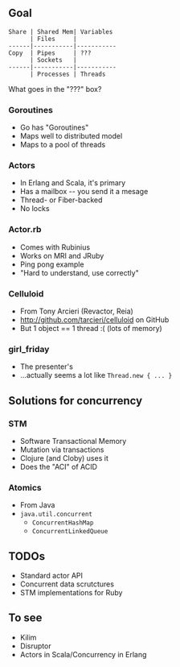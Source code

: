 Goal
----

    Share | Shared Mem| Variables
          | Files     |          
    ------|-----------|-----------
    Copy  | Pipes     | ???
          | Sockets   |    
    ------|-----------|-----------
          | Processes | Threads

What goes in the "???" box?

### Goroutines

* Go has "Goroutines"
* Maps well to distributed model
* Maps to a pool of threads

### Actors

* In Erlang and Scala, it's primary
* Has a mailbox -- you send it a mesage
* Thread- or Fiber-backed
* No locks

### Actor.rb

* Comes with Rubinius
* Works on MRI and JRuby
* Ping pong example
* "Hard to understand, use correctly"

### Celluloid

* From Tony Arcieri (Revactor, Reia)
* http://github.com/tarcieri/celluloid on GitHub
* But 1 object == 1 thread :( (lots of memory)

### girl_friday

* The presenter's
* ...actually seems a lot like `Thread.new { ... }`

Solutions for concurrency
-------------------------

### STM

* Software Transactional Memory
* Mutation via transactions
* Clojure (and Cloby) uses it
* Does the "ACI" of ACID

### Atomics

* From Java
* `java.util.concurrent`
  * `ConcurrentHashMap`
  * `ConcurrentLinkedQueue`

TODOs
-----

* Standard actor API
* Concurrent data scrutctures
* STM implementations for Ruby

To see
------

* Kilim
* Disruptor
* Actors in Scala/Concurrency in Erlang
